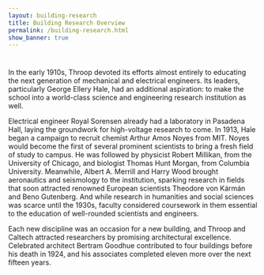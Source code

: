 ```yaml
---
layout: building-research
title: Building Research Overview
permalink: /building-research.html
show_banner: true
---
```


<style>
#my-mirador {
  height: 700px;
  max-width: 90%;
  margin: 2rem auto;
  position: relative;
  border: 1px solid #ccc;
}
</style>

<div class="body-container building-research">

<h1 id="page-menu-label" class="section-title"></h1>

<p>In the early 1910s, Throop devoted its efforts almost entirely to educating the next generation of mechanical and electrical engineers. Its leaders, particularly George Ellery Hale, had an additional aspiration: to make the school into a world-class science and engineering research institution as well.</p>

<p>Electrical engineer Royal Sorensen already had a laboratory in Pasadena Hall, laying the groundwork for high-voltage research to come. In 1913, Hale began a campaign to recruit chemist Arthur Amos Noyes from MIT. Noyes would become the first of several prominent scientists to bring a fresh field of study to campus. He was followed by physicist Robert Millikan, from the University of Chicago, and biologist Thomas Hunt Morgan, from Columbia University. Meanwhile, Albert A. Merrill and Harry Wood brought aeronautics and seismology to the institution, sparking research in fields that soon attracted renowned European scientists Theodore von Kármán and Beno Gutenberg. And while research in humanities and social sciences was scarce until the 1930s, faculty considered coursework in them essential to the education of well-rounded scientists and engineers.</p>

<p>Each new discipline was an occasion for a new building, and Throop and Caltech attracted researchers by promising architectural excellence. Celebrated architect Bertram Goodhue contributed to four buildings before his death in 1924, and his associates completed eleven more over the next fifteen years.</p> 


</div>
